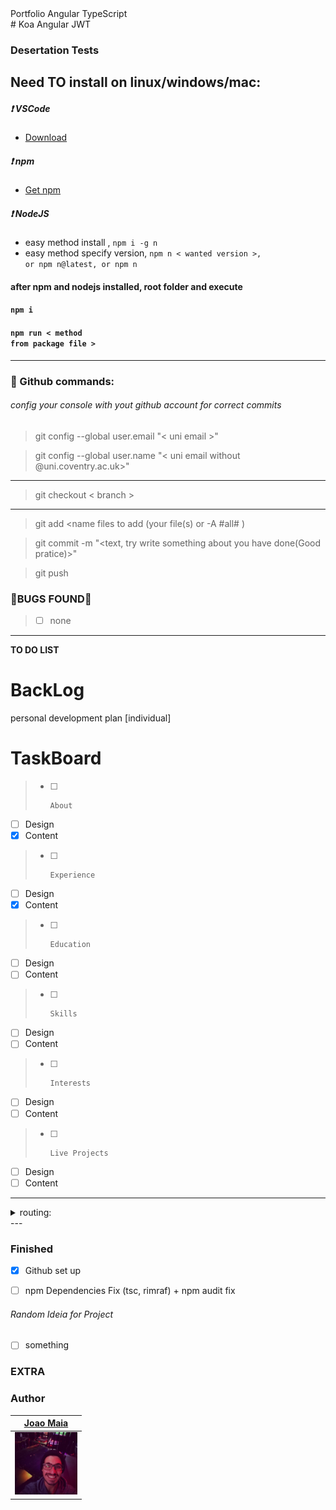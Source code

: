 <Detail>
  <summary>Portfolio Angular TypeScript</summary>
  # Koa Angular JWT

### Desertation Tests


## Need TO install on linux/windows/mac:
##### :exclamation: VSCode
- [Download](https://code.visualstudio.com/Download)
##### :exclamation: npm
- [Get npm](https://www.npmjs.com/get-npm)
##### :exclamation: NodeJS 
- easy method install , <code>npm i -g n</code>
- easy method specify version, <code>npm  n < wanted version >, or npm  n@latest, or npm n </code>


#### after npm and nodejs installed, root folder and execute 
#### <code>npm i</code>
#### <code>npm run < method from package file ></code>
---


### :bust_in_silhouette: Github commands:

###### config your console with yout github account for correct commits

> git config --global user.email "< uni  email >"

> git config --global user.name "< uni  email  without  @uni.coventry.ac.uk>"

---
> git checkout < branch >
---

> git add <name  files  to  add  (your  file(s)  or  -A  #all#  )  <br>

> git commit -m "<text,  try  write  something  about  you  have  done(Good  pratice)>"

> git push

  
  
  

###  :anger:BUGS FOUND:anger:

>  -  [ ] none

---

 **TO DO LIST**

  
# BackLog
    
  personal development plan [individual]
    
# TaskBoard

> - [ ] 	About
 -[ ] Design
 -[x] Content
 
> - [ ] 	Experience
 -[ ] Design
 -[x] Content
 
> - [ ]  	Education
 -[ ] Design
 -[ ] Content
 
> - [ ]  	Skills
 -[ ] Design
 -[ ] Content
 
> - [ ]  	Interests
 -[ ] Design
 -[ ] Content
 
> - [ ]  	Live Projects
 -[ ] Design
 -[ ] Content
      
---

<details>
<summary>routing:</summary>
<p>
appModule [ 
  headerComponent,
   [about,experience],
  footer
]</p>
</details>
---

### Finished
- [x] Github set up 
- [ ] npm Dependencies Fix (tsc, rimraf) + npm audit fix
    
  
###### Random Ideia for Project

- [ ] something

  
  

### EXTRA
 

### Author
  

  
|[Joao Maia ](https://github.coventry.ac.uk/deoiveij/)   |  
|--|
|<a  href="https://twitter.com/wannabevunf1"><img  src="https://github.com/vunf1/cplusplus_GAME/blob/master/authorsIMG/joao_maia.jpg?raw=true"  width="100"></a>  | 


